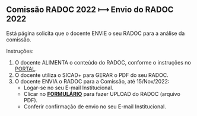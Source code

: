 ## Comissão RADOC 2022 &#x27FC; Envio do RADOC 2022

Está página solicita que o docente ENVIE o seu RADOC para a análise da comissão.

Instruções:
1. O docente ALIMENTA o conteúdo do RADOC, conforme o instruções no [PORTAL](https://github.com/inf-ufg-br/radoc-2022).
2. O docente utiliza o SICAD+ para GERAR o PDF do seu RADOC.
3. O docente ENVIA o RADOC para a Comissão, até 15/Nov/2022:
   - Logar-se no seu E-mail Institucional.
   - Clicar no [<ins><b>FORMULÁRIO</b></ins>](https://forms.gle/1aWcmUiBpP5vBXvj8) para fazer UPLOAD do RADOC (arquivo PDF).
   - Conferir confirmação de envio no seu E-mail Institucional.
